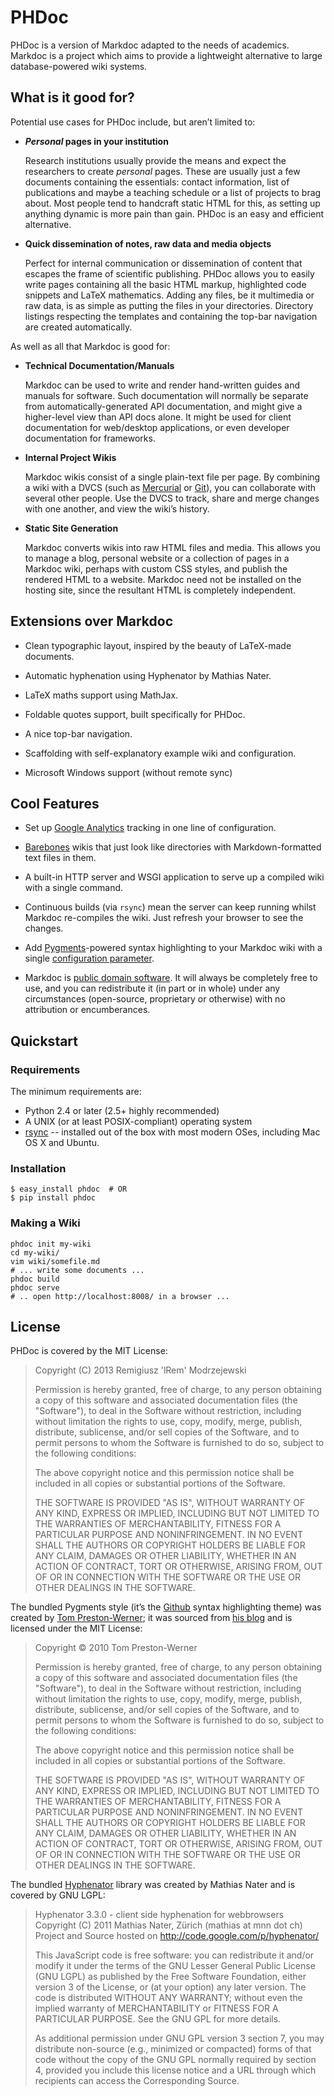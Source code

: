 # PHDoc

PHDoc is a version of Markdoc adapted to the needs of academics.
Markdoc is a project which aims to 
provide a lightweight alternative to large database-powered wiki systems.



## What is it good for?

Potential use cases for PHDoc include, but aren’t limited to:

*   ***Personal* pages in your institution**

    Research institutions usually provide the means
    and expect the researchers
    to create *personal* pages.
    These are usually just a few documents containing the essentials:
    contact information, list of publications
    and maybe a teaching schedule or a list of projects to brag about.
    Most people tend to handcraft static HTML for this,
    as setting up anything dynamic is more pain than gain.
    PHDoc is an easy and efficient alternative.

*   **Quick dissemination of notes, raw data and media objects**

    Perfect for internal communication
    or dissemination of content that escapes the frame of scientific
    publishing.
    PHDoc allows you to easily write pages containing 
    all the basic HTML markup,
    highlighted code snippets
    and LaTeX mathematics.
    Adding any files,
    be it multimedia or raw data,
    is as simple as putting the files in your directories.
    Directory listings respecting the templates 
    and containing the top-bar navigation
    are created automatically.
    
As well as all that Markdoc is good for:
    
*   **Technical Documentation/Manuals**

    Markdoc can be used to write and render hand-written guides and manuals for
    software. Such documentation will normally be separate from
    automatically-generated API documentation, and might give a higher-level
    view than API docs alone. It might be used for client documentation for
    web/desktop applications, or even developer documentation for frameworks.

*   **Internal Project Wikis**
    
    Markdoc wikis consist of a single plain-text file per page. By combining a
    wiki with a DVCS (such as [Mercurial][] or [Git][]), you can collaborate
    with several other people. Use the DVCS to track, share and merge changes
    with one another, and view the wiki’s history.
    
  [Mercurial]: http://mercurial.selenic.com/
  [Git]: http://git-scm.com/

*   **Static Site Generation**

    Markdoc converts wikis into raw HTML files and media. This allows you to
    manage a blog, personal website or a collection of pages in a Markdoc wiki,
    perhaps with custom CSS styles, and publish the rendered HTML to a website.
    Markdoc need not be installed on the hosting site, since the resultant HTML
    is completely independent.

## Extensions over Markdoc

*   Clean typographic layout, inspired by the beauty of LaTeX-made documents.

*   Automatic hyphenation using Hyphenator by Mathias Nater.

*   LaTeX maths support using MathJax.

*   Foldable quotes support, built specifically for PHDoc.

*   A nice top-bar navigation.

*   Scaffolding with self-explanatory example wiki and configuration.

*   Microsoft Windows support (without remote sync)

## Cool Features

*   Set up [Google Analytics][] tracking in one line of configuration.

*   [Barebones][] wikis that just look like directories with Markdown-formatted
    text files in them.

*   A built-in HTTP server and WSGI application to serve up a compiled wiki with
    a single command.

*   Continuous builds (via `rsync`) mean the server can keep running whilst
    Markdoc re-compiles the wiki. Just refresh your browser to see the changes.

*   Add [Pygments][]-powered syntax highlighting to your Markdoc wiki with a
    single [configuration parameter][syntax-highlighting].

*   Markdoc is [public domain software][licensing]. It will always be completely
    free to use, and you can redistribute it (in part or in whole) under any
    circumstances (open-source, proprietary or otherwise) with no attribution or
    encumberances.

[google analytics]: http://markdoc.org/ref/configuration#metadata
[barebones]: http://markdoc.org/tips/barebones
[pygments]: http://pygments.org/
[syntax-highlighting]: http://markdoc.org/tips/syntax-highlighting
[licensing]: http://markdoc.org/about#license


## Quickstart

### Requirements

The minimum requirements are:

  * Python 2.4 or later (2.5+ highly recommended)
  * A UNIX (or at least POSIX-compliant) operating system
  * [rsync](http://www.samba.org/rsync/) -- installed out of the box with most
    modern OSes, including Mac OS X and Ubuntu. 

### Installation

    $ easy_install phdoc  # OR
    $ pip install phdoc


### Making a Wiki

    phdoc init my-wiki
    cd my-wiki/
    vim wiki/somefile.md
    # ... write some documents ...
    phdoc build
    phdoc serve
    # .. open http://localhost:8008/ in a browser ...

## License

PHDoc is covered by the MIT License:

> Copyright (C) 2013 Remigiusz 'lRem' Modrzejewski
>
> Permission is hereby granted, free of charge, to any person obtaining a copy
> of this software and associated documentation files (the "Software"), to deal
> in the Software without restriction, including without limitation the rights
> to use, copy, modify, merge, publish, distribute, sublicense, and/or sell
> copies of the Software, and to permit persons to whom the Software is
> furnished to do so, subject to the following conditions:
>
> The above copyright notice and this permission notice shall be included in
> all copies or substantial portions of the Software.
> 
> THE SOFTWARE IS PROVIDED "AS IS", WITHOUT WARRANTY OF ANY KIND, EXPRESS OR
> IMPLIED, INCLUDING BUT NOT LIMITED TO THE WARRANTIES OF MERCHANTABILITY,
> FITNESS FOR A PARTICULAR PURPOSE AND NONINFRINGEMENT. IN NO EVENT SHALL THE
> AUTHORS OR COPYRIGHT HOLDERS BE LIABLE FOR ANY CLAIM, DAMAGES OR OTHER
> LIABILITY, WHETHER IN AN ACTION OF CONTRACT, TORT OR OTHERWISE, ARISING FROM,
> OUT OF OR IN CONNECTION WITH THE SOFTWARE OR THE USE OR OTHER DEALINGS IN THE
> SOFTWARE.

The bundled Pygments style (it’s the [Github][] syntax highlighting theme) was
created by [Tom Preston-Werner][]; it was sourced from [his blog][] and is
licensed under the MIT License:

  [github]: http://github.com/
  [tom preston-werner]: http://tom.preston-werner.com/
  [his blog]: http://github.com/mojombo/tpw/

> Copyright © 2010 Tom Preston-Werner
> 
> Permission is hereby granted, free of charge, to any person
> obtaining a copy of this software and associated documentation
> files (the "Software"), to deal in the Software without
> restriction, including without limitation the rights to use,
> copy, modify, merge, publish, distribute, sublicense, and/or sell
> copies of the Software, and to permit persons to whom the
> Software is furnished to do so, subject to the following
> conditions:
> 
> The above copyright notice and this permission notice shall be
> included in all copies or substantial portions of the Software.
> 
> THE SOFTWARE IS PROVIDED "AS IS", WITHOUT WARRANTY OF ANY KIND,
> EXPRESS OR IMPLIED, INCLUDING BUT NOT LIMITED TO THE WARRANTIES
> OF MERCHANTABILITY, FITNESS FOR A PARTICULAR PURPOSE AND
> NONINFRINGEMENT. IN NO EVENT SHALL THE AUTHORS OR COPYRIGHT
> HOLDERS BE LIABLE FOR ANY CLAIM, DAMAGES OR OTHER LIABILITY,
> WHETHER IN AN ACTION OF CONTRACT, TORT OR OTHERWISE, ARISING
> FROM, OUT OF OR IN CONNECTION WITH THE SOFTWARE OR THE USE OR
> OTHER DEALINGS IN THE SOFTWARE.

The bundled [Hyphenator][] library was created by Mathias Nater
and is covered by GNU LGPL:

 
>  Hyphenator 3.3.0 - client side hyphenation for webbrowsers
>  Copyright (C) 2011  Mathias Nater, Zürich (mathias at mnn dot ch)
>  Project and Source hosted on http://code.google.com/p/hyphenator/
> 
>  This JavaScript code is free software: you can redistribute
>  it and/or modify it under the terms of the GNU Lesser
>  General Public License (GNU LGPL) as published by the Free Software
>  Foundation, either version 3 of the License, or (at your option)
>  any later version.  The code is distributed WITHOUT ANY WARRANTY;
>  without even the implied warranty of MERCHANTABILITY or FITNESS
>  FOR A PARTICULAR PURPOSE.  See the GNU GPL for more details.
>
>  As additional permission under GNU GPL version 3 section 7, you
>  may distribute non-source (e.g., minimized or compacted) forms of
>  that code without the copy of the GNU GPL normally required by
>  section 4, provided you include this license notice and a URL
>  through which recipients can access the Corresponding Source.

[Hyphenator]: http://code.google.com/p/hyphenator/

